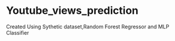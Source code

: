 # Youtube_views_prediction
Created Using Sythetic dataset,Random Forest Regressor and MLP Classifier
